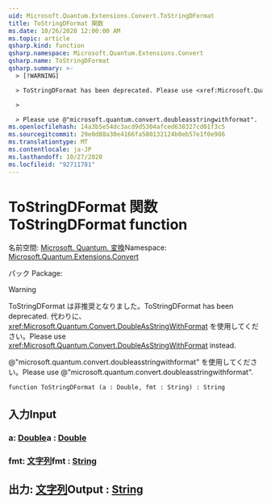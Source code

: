 ```yaml
---
uid: Microsoft.Quantum.Extensions.Convert.ToStringDFormat
title: ToStringDFormat 関数
ms.date: 10/26/2020 12:00:00 AM
ms.topic: article
qsharp.kind: function
qsharp.namespace: Microsoft.Quantum.Extensions.Convert
qsharp.name: ToStringDFormat
qsharp.summary: >-
  > [!WARNING]

  > ToStringDFormat has been deprecated. Please use <xref:Microsoft.Quantum.Convert.DoubleAsStringWithFormat> instead.

  >

  > Please use @"microsoft.quantum.convert.doubleasstringwithformat".
ms.openlocfilehash: 14a3b5e54dc3acd9d5304afced638327cd01f3c5
ms.sourcegitcommit: 29e0d88a30e4166fa580132124b0eb57e1f0e986
ms.translationtype: MT
ms.contentlocale: ja-JP
ms.lasthandoff: 10/27/2020
ms.locfileid: "92711781"
---
```

# <a name="tostringdformat-function"></a><span data-ttu-id="dc500-102">ToStringDFormat 関数</span><span class="sxs-lookup"><span data-stu-id="dc500-102">ToStringDFormat function</span></span>

<span data-ttu-id="dc500-103">名前空間: [Microsoft. Quantum. 変換](xref:Microsoft.Quantum.Extensions.Convert)</span><span class="sxs-lookup"><span data-stu-id="dc500-103">Namespace: [Microsoft.Quantum.Extensions.Convert](xref:Microsoft.Quantum.Extensions.Convert)</span></span>

<span data-ttu-id="dc500-104">パック [](https://nuget.org/packages/)</span><span class="sxs-lookup"><span data-stu-id="dc500-104">Package: [](https://nuget.org/packages/)</span></span>


> [!WARNING]
> <span data-ttu-id="dc500-105">ToStringDFormat は非推奨となりました。</span><span class="sxs-lookup"><span data-stu-id="dc500-105">ToStringDFormat has been deprecated.</span></span> <span data-ttu-id="dc500-106">代わりに、<xref:Microsoft.Quantum.Convert.DoubleAsStringWithFormat> を使用してください。</span><span class="sxs-lookup"><span data-stu-id="dc500-106">Please use <xref:Microsoft.Quantum.Convert.DoubleAsStringWithFormat> instead.</span></span>
>
> <span data-ttu-id="dc500-107">@"microsoft.quantum.convert.doubleasstringwithformat" を使用してください。</span><span class="sxs-lookup"><span data-stu-id="dc500-107">Please use @"microsoft.quantum.convert.doubleasstringwithformat".</span></span>



```qsharp
function ToStringDFormat (a : Double, fmt : String) : String
```


## <a name="input"></a><span data-ttu-id="dc500-108">入力</span><span class="sxs-lookup"><span data-stu-id="dc500-108">Input</span></span>

### <a name="a--double"></a><span data-ttu-id="dc500-109">a: [Double](xref:microsoft.quantum.lang-ref.double)</span><span class="sxs-lookup"><span data-stu-id="dc500-109">a : [Double](xref:microsoft.quantum.lang-ref.double)</span></span>




### <a name="fmt--string"></a><span data-ttu-id="dc500-110">fmt: [文字列](xref:microsoft.quantum.lang-ref.string)</span><span class="sxs-lookup"><span data-stu-id="dc500-110">fmt : [String](xref:microsoft.quantum.lang-ref.string)</span></span>





## <a name="output--string"></a><span data-ttu-id="dc500-111">出力: [文字列](xref:microsoft.quantum.lang-ref.string)</span><span class="sxs-lookup"><span data-stu-id="dc500-111">Output : [String](xref:microsoft.quantum.lang-ref.string)</span></span>

